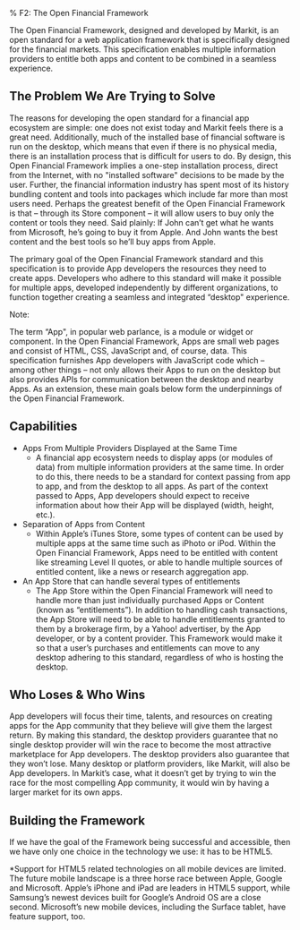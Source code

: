 % F2: The Open Financial Framework

The Open Financial Framework, designed and developed by Markit, is an open standard for a web application framework that is specifically designed for the financial markets. This specification enables multiple information providers to entitle both apps and content to be combined in a seamless experience. 

## The Problem We Are Trying to Solve ##

The reasons for developing the open standard for a financial app ecosystem are simple: one does not exist today and Markit feels there is a great need. Additionally, much of the installed base of financial software is run on the desktop, which means that even if there is no physical media, there is an installation process that is difficult for users to do. By design, this Open Financial Framework implies a one-step installation process, direct from the Internet, with no "installed software" decisions to be made by the user. Further, the financial information industry has spent most of its history bundling content and tools into packages which include far more than most users need. Perhaps the greatest benefit of the Open Financial Framework is that – through its Store component – it will allow users to buy only the content or tools they need. Said plainly: If John can’t get what he wants from Microsoft, he’s going to buy it from Apple. And John wants the best content and the best tools so he’ll buy apps from Apple.

The primary goal of the Open Financial Framework standard and this specification is to provide App developers the resources they need to create apps. Developers who adhere to this standard will make it possible for multiple apps, developed independently by different organizations, to function together creating a seamless and integrated “desktop" experience.

Note:

The term “App", in popular web parlance, is a module or widget or component. In the Open Financial Framework, Apps are small web pages and consist of HTML, CSS, JavaScript and, of course, data. This specification furnishes App developers with JavaScript code which – among other things – not only allows their Apps to run on the desktop but also provides APIs for communication between the desktop and nearby Apps. 
As an extension, these main goals below form the underpinnings of the Open Financial Framework.

## Capabilities ##

* Apps From Multiple Providers Displayed at the Same Time
	* A financial app ecosystem needs to display apps (or modules of data) from multiple information providers at the same time. In order to do this, there needs to be a standard for context passing from app to app, and from the desktop to all apps. As part of the context passed to Apps, App developers should expect to receive information about how their App will be displayed (width, height, etc.).
* Separation of Apps from Content
	* Within Apple’s iTunes Store, some types of content can be used by multiple apps at the same time such as iPhoto or iPod. Within the Open Financial Framework, Apps need to be entitled with content like streaming Level II quotes, or able to handle multiple sources of entitled content, like a news or research aggregation app.
* An App Store that can handle several types of entitlements
	* The App Store within the Open Financial Framework will need to handle more than just individually purchased Apps or Content (known as “entitlements”). In addition to handling cash transactions, the App Store will need to be able to handle entitlements granted to them by a brokerage firm, by a Yahoo! advertiser, by the App developer, or by a content provider. This Framework would make it so that a user’s purchases and entitlements can move to any desktop adhering to this standard, regardless of who is hosting the desktop.

## Who Loses & Who Wins ##

App developers will focus their time, talents, and resources on creating apps for the App community that they believe will give them the largest return. By making this standard, the desktop providers guarantee that no single desktop provider will win the race to become the most attractive marketplace for App developers. The desktop providers also guarantee that they won’t lose.  Many desktop or platform providers, like Markit, will also be App developers. In Markit’s case, what it doesn’t get by trying to win the race for the most compelling App community, it would win by having a larger market for its own apps.

## Building the Framework ##

If we have the goal of the Framework being successful and accessible, then we have only one choice in the technology we use: it has to be HTML5. 


*Support for HTML5 related technologies on all mobile devices are limited. The future mobile landscape is a three horse race between Apple, Google and Microsoft. Apple’s iPhone and iPad are leaders in HTML5 support, while Samsung’s newest devices built for Google’s Android OS are a close second. Microsoft’s new mobile devices, including the Surface tablet, have feature support, too. 
